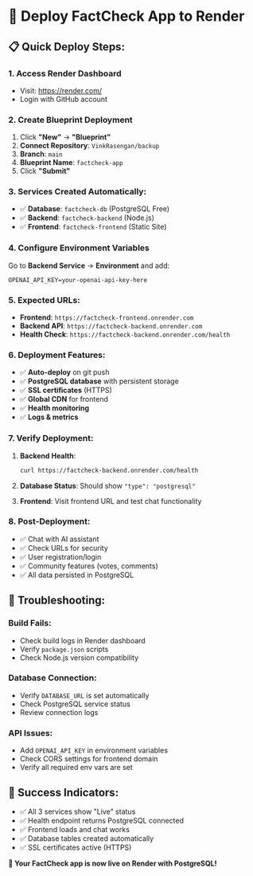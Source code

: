 # 🚀 Deploy FactCheck App to Render

## 📋 **Quick Deploy Steps:**

### **1. Access Render Dashboard**
- Visit: https://render.com/
- Login with GitHub account

### **2. Create Blueprint Deployment**
1. Click **"New"** → **"Blueprint"**
2. **Connect Repository**: `VinkRasengan/backup`
3. **Branch**: `main`
4. **Blueprint Name**: `factcheck-app`
5. Click **"Submit"**

### **3. Services Created Automatically:**
- ✅ **Database**: `factcheck-db` (PostgreSQL Free)
- ✅ **Backend**: `factcheck-backend` (Node.js)
- ✅ **Frontend**: `factcheck-frontend` (Static Site)

### **4. Configure Environment Variables**

Go to **Backend Service** → **Environment** and add:

```env
OPENAI_API_KEY=your-openai-api-key-here
```

### **5. Expected URLs:**
- **Frontend**: `https://factcheck-frontend.onrender.com`
- **Backend API**: `https://factcheck-backend.onrender.com`
- **Health Check**: `https://factcheck-backend.onrender.com/health`

### **6. Deployment Features:**
- ✅ **Auto-deploy** on git push
- ✅ **PostgreSQL database** with persistent storage
- ✅ **SSL certificates** (HTTPS)
- ✅ **Global CDN** for frontend
- ✅ **Health monitoring**
- ✅ **Logs & metrics**

### **7. Verify Deployment:**

1. **Backend Health**: 
   ```bash
   curl https://factcheck-backend.onrender.com/health
   ```

2. **Database Status**: Should show `"type": "postgresql"`

3. **Frontend**: Visit frontend URL and test chat functionality

### **8. Post-Deployment:**
- ✅ Chat with AI assistant
- ✅ Check URLs for security
- ✅ User registration/login
- ✅ Community features (votes, comments)
- ✅ All data persisted in PostgreSQL

## 🔧 **Troubleshooting:**

### **Build Fails:**
- Check build logs in Render dashboard
- Verify `package.json` scripts
- Check Node.js version compatibility

### **Database Connection:**
- Verify `DATABASE_URL` is set automatically
- Check PostgreSQL service status
- Review connection logs

### **API Issues:**
- Add `OPENAI_API_KEY` in environment variables
- Check CORS settings for frontend domain
- Verify all required env vars are set

## 🎯 **Success Indicators:**

- ✅ All 3 services show "Live" status
- ✅ Health endpoint returns PostgreSQL connected
- ✅ Frontend loads and chat works
- ✅ Database tables created automatically
- ✅ SSL certificates active (HTTPS)

**🎉 Your FactCheck app is now live on Render with PostgreSQL!**

